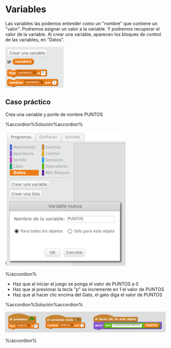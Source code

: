 
# Variables

Las variables las podemos entender como un "nombre" que contiene un "valor". Podremos asignar un valor a la variable. Y podremos recuperar el valor de la variable. Al crear una variable, aparecen los bloques de control de las variables, en "Datos".

![](img/Seleccion_057.1.png)
## Caso práctico

Crea una variable y ponle de nombre PUNTOS



%accordion%Solución%accordion%

![](img/Seleccion_037.1.png)

%/accordion%

- Haz que al iniciar el juego se ponga el valor de PUNTOS a 0
- Haz que al presionar la tecla "p" se incremente en 1 el valor de PUNTOS
- Haz que al hacer clic encima del Gato, el gato diga el valor de PUNTOS


%accordion%Solución%accordion%

![](img/Seleccion_040.png)

%/accordion%
